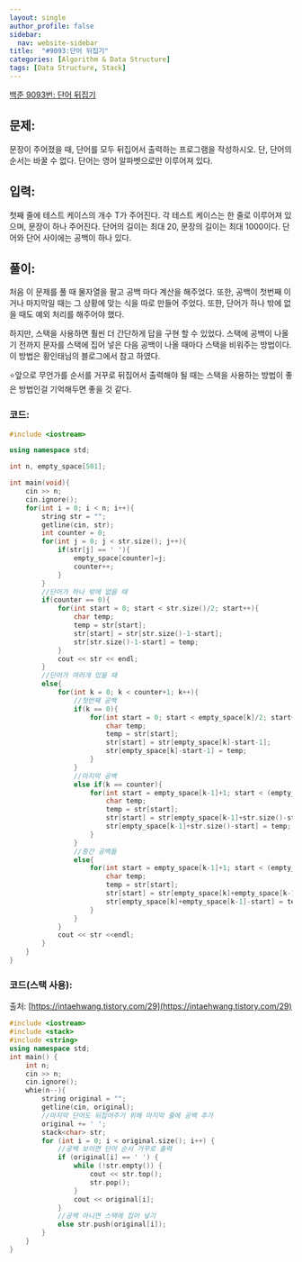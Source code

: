 ```yaml
---
layout: single
author_profile: false
sidebar:
  nav: website-sidebar
title:  "#9093:단어 뒤집기"
categories: [Algorithm & Data Structure]
tags: [Data Structure, Stack]
---
```


[백준 9093번: 단어 뒤집기](https://www.acmicpc.net/problem/9093)

## 문제:

문장이 주어졌을 때, 단어를 모두 뒤집어서 출력하는 프로그램을 작성하시오. 단, 단어의 순서는 바꿀 수 없다. 단어는 영어 알파벳으로만 이루어져 있다.

## 입력:

첫째 줄에 테스트 케이스의 개수 T가 주어진다. 각 테스트 케이스는 한 줄로 이루어져 있으며, 문장이 하나 주어진다. 단어의 길이는 최대 20, 문장의 길이는 최대 1000이다. 단어와 단어 사이에는 공백이 하나 있다.

## 풀이:

처음 이 문제를 풀 때 물자열을 팔고 공백 마다 계산을 해주었다. 또한, 공백이 첫번째 이거나 마지막일 때는 그 상황에 맞는 식을 따로 만들어 주었다. 또한, 단어가 하나 밖에 없을 때도 예외 처리를 해주어야 했다.

하지만, 스택을 사용하면 훨씬 더 간단하게 답을 구현 할 수 있었다. 스택에 공백이 나올기 전까지 문자를 스택에 집어 넣은 다음 공백이 나올 때마다 스택을 비워주는 방법이다. 이 방법은 황인태님의 블로그에서 참고 하였다.

⭐앞으로 무언가를 순서를 거꾸로 뒤집어서 출력해야 될 때는 스택을 사용하는 방법이 좋은 방법인걸 기억해두면 좋을 것 같다.

### 코드:

```cpp
#include <iostream>

using namespace std;

int n, empty_space[501];

int main(void){
	cin >> n;
	cin.ignore();
	for(int i = 0; i < n; i++){
		string str = "";
		getline(cin, str);
		int counter = 0;
		for(int j = 0; j < str.size(); j++){
			if(str[j] == ' '){
				empty_space[counter]=j;
				counter++;
			}
		}
		//단어가 하나 밖에 없을 때
		if(counter == 0){
			for(int start = 0; start < str.size()/2; start++){
				char temp;
				temp = str[start];
				str[start] = str[str.size()-1-start];
				str[str.size()-1-start] = temp;
			}
			cout << str << endl;
		}
		//단어가 여러개 있을 때
		else{
			for(int k = 0; k < counter+1; k++){
				//첫번째 공백
				if(k == 0){
					for(int start = 0; start < empty_space[k]/2; start++){
						char temp;
						temp = str[start];
						str[start] = str[empty_space[k]-start-1];
						str[empty_space[k]-start-1] = temp;
					}
				}
				//마지막 공백
				else if(k == counter){
					for(int start = empty_space[k-1]+1; start < (empty_space[k-1]+str.size())/2+1; start++){
						char temp;
						temp = str[start];
						str[start] = str[empty_space[k-1]+str.size()-start];
						str[empty_space[k-1]+str.size()-start] = temp;
					}
				}
				//중간 공백들
				else{
					for(int start = empty_space[k-1]+1; start < (empty_space[k]+(empty_space[k-1]+1))/2; start++){
						char temp;
						temp = str[start];
						str[start] = str[empty_space[k]+empty_space[k-1]-start];
						str[empty_space[k]+empty_space[k-1]-start] = temp;
					}
				}
			}
			cout << str <<endl;
		}
	}
}
```

### 코드(스택 사용):

출처: [https://intaehwang.tistory.com/29](https://intaehwang.tistory.com/29)

```cpp
#include <iostream>
#include <stack>
#include <string>
using namespace std;
int main() {
    int n;
    cin >> n;
    cin.ignore();
	whie(n--){
        string original = "";
        getline(cin, original);
        //마지막 단어도 뒤집어주기 위해 마지막 줄에 공백 추가 
        original += ' ';
        stack<char> str; 
        for (int i = 0; i < original.size(); i++) {
        	//공백 보이면 단어 순서 거꾸로 출력 
            if (original[i] == ' ') {
                while (!str.empty()) {
                    cout << str.top();
                    str.pop();
                }
                cout << original[i];
            }
			//공백 아니면 스택에 집어 넣기 
            else str.push(original[i]);
        }
    }
}
```